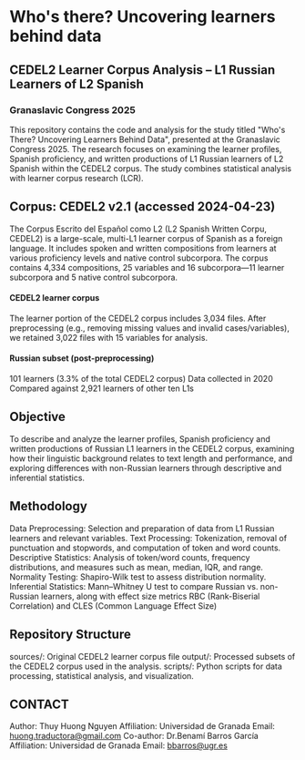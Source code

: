 # Who's there? Uncovering learners behind data
## CEDEL2 Learner Corpus Analysis – L1 Russian Learners of L2 Spanish
### Granaslavic Congress 2025
This repository contains the code and analysis for the study titled "Who's There? Uncovering Learners Behind Data", presented at the Granaslavic Congress 2025. The research focuses on examining the learner profiles, Spanish proficiency, and written productions of L1 Russian learners of L2 Spanish within the CEDEL2 corpus. The study combines statistical analysis with learner corpus research (LCR). 
  
## Corpus: CEDEL2 v2.1 (accessed 2024-04-23)
The Corpus Escrito del Español como L2 (L2 Spanish Written Corpu, CEDEL2) is a large-scale, multi-L1 learner corpus of Spanish as a foreign language. It includes spoken and written compositions from learners at various proficiency levels and native control subcorpora. The corpus contains 4,334 compositions, 25 variables and 16 subcorpora—11 learner subcorpora and 5 native control subcorpora. 
#### CEDEL2 learner corpus
The learner portion of the CEDEL2 corpus includes 3,034 files. After preprocessing (e.g., removing missing values and invalid cases/variables), we retained 3,022 files with 15 variables for analysis.
#### Russian subset (post-preprocessing)
101 learners (3.3% of the total CEDEL2 corpus)
Data collected in 2020 
Compared against 2,921 learners of other ten L1s

## Objective
To describe and analyze the learner profiles, Spanish proficiency and written productions of Russian L1 learners in the CEDEL2 corpus, examining how their linguistic background relates to text length and performance, and exploring differences with non-Russian learners through descriptive and inferential statistics.

## Methodology
Data Preprocessing: Selection and preparation of data from L1 Russian learners and relevant variables.
Text Processing: Tokenization, removal of punctuation and stopwords, and computation of token and word counts.
Descriptive Statistics: Analysis of token/word counts, frequency distributions, and measures such as mean, median, IQR, and range.
Normality Testing: Shapiro-Wilk test to assess distribution normality.
Inferential Statistics: Mann–Whitney U test to compare Russian vs. non-Russian learners, along with effect size metrics RBC (Rank-Biserial Correlation) and CLES (Common Language Effect Size)

## Repository Structure
sources/: Original CEDEL2 learner corpus file 
output/: Processed subsets of the CEDEL2 corpus used in the analysis.
scripts/: Python scripts for data processing, statistical analysis, and visualization.

## CONTACT
Author: Thuy Huong Nguyen 
Affiliation: Universidad de Granada
Email: huong.traductora@gmail.com
Co-author: Dr.Benamí Barros García
Affiliation: Universidad de Granada
Email: bbarros@ugr.es
